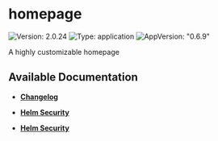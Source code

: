 # homepage

![Version: 2.0.24](https://img.shields.io/badge/Version-2.0.24-informational?style=flat-square) ![Type: application](https://img.shields.io/badge/Type-application-informational?style=flat-square) ![AppVersion: "0.6.9"](https://img.shields.io/badge/AppVersion-"0.6.9"-informational?style=flat-square)

A highly customizable homepage

## Available Documentation

- [**Changelog**](CHANGELOG)

- [**Helm Security**](container-security)

- [**Helm Security**](helm-security)

